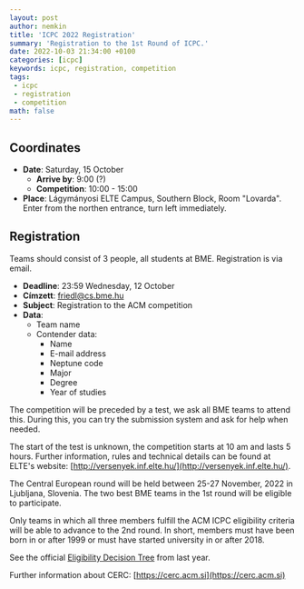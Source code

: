 ```yaml
---
layout: post
author: nemkin
title: 'ICPC 2022 Registration'
summary: 'Registration to the 1st Round of ICPC.'
date: 2022-10-03 21:34:00 +0100
categories: [icpc]
keywords: icpc, registration, competition
tags:
 - icpc
 - registration
 - competition
math: false
---
```


## Coordinates

- **Date**: Saturday, 15 October
  - **Arrive by**: 9:00 (?)
  - **Competition**: 10:00 - 15:00
- **Place**: Lágymányosi ELTE Campus, Southern Block, Room "Lovarda". Enter from the northen entrance, turn left immediately.

## Registration

Teams should consist of 3 people, all students at BME. Registration is via email.

- **Deadline**: 23:59 Wednesday, 12 October
- **Címzett**: [friedl@cs.bme.hu](mailto:friedl@cs.bme.hu)
- **Subject**: Registration to the ACM competition
- **Data**:
  - Team name
  - Contender data:
    - Name
    - E-mail address
    - Neptune code
    - Major
    - Degree
    - Year of studies

The competition will be preceded by a test, we ask all BME teams to attend this. During this, you can try the submission system and ask for help when needed.

The start of the test is unknown, the competition starts at 10 am and lasts 5 hours. Further information, rules and technical details can be found at ELTE's website: [http://versenyek.inf.elte.hu/](http://versenyek.inf.elte.hu/).

The Central European round will be held between 25-27 November, 2022 in Ljubljana, Slovenia. The two best BME teams in the 1st round will be eligible to participate.

Only teams in which all three members fulfill the ACM ICPC eligibility criteria will be able to advance to the 2nd round. In short, members must have been born in or after 1999 or must have started university in or after 2018.

See the official [Eligibility Decision Tree](https://drive.google.com/file/d/1E9yaQbpSu9059UrOYafAiNrH-ABgRDAW/view) from last year.

Further information about CERC: [https://cerc.acm.si](https://cerc.acm.si)
